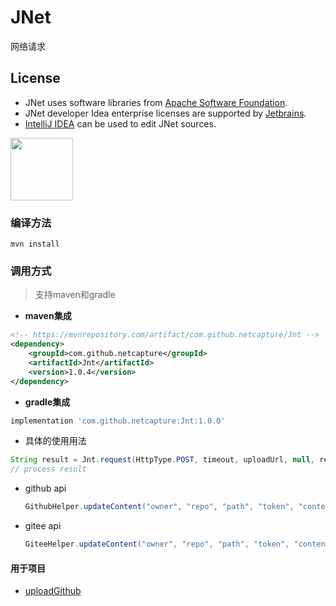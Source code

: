 # JNet

网络请求


## License
- JNet uses software libraries from [Apache Software Foundation](http://apache.org). 
- JNet developer Idea enterprise licenses are supported by [Jetbrains](https://www.jetbrains.com?from=JNet).
- [IntelliJ IDEA](https://www.jetbrains.com/idea?from=JNet) can be used to edit JNet sources.

<img src="https://tva1.sinaimg.cn/large/006tNbRwgy1gaskr305czj30u00wjtcz.jpg" width="100"/> 

### 编译方法


``` shell
mvn install
```


### 调用方式

> 支持maven和gradle

* **maven集成**

``` xml
<!-- https://mvnrepository.com/artifact/com.github.netcapture/Jnt -->
<dependency>
    <groupId>com.github.netcapture</groupId>
    <artifactId>Jnt</artifactId>
    <version>1.0.4</version>
</dependency>

```


* **gradle集成**

``` groovy
implementation 'com.github.netcapture:Jnt:1.0.0'
```

* 具体的使用用法

``` java
String result = Jnt.request(HttpType.POST, timeout, uploadUrl, null, reqHeaderMap, data)
// process result
```



  * github api
  
    ``` java
    GithubHelper.updateContent("owner", "repo", "path", "token", "content has no base64", "commitMsg");
    ```
  
  * gitee api
  
    ``` java
    GiteeHelper.updateContent("owner", "repo", "path", "token", "content has no base64", "commitMsg");
    ```
 
#### 用于项目

* [uploadGithub](https://github.com/hhhaiai/uploadGithub)